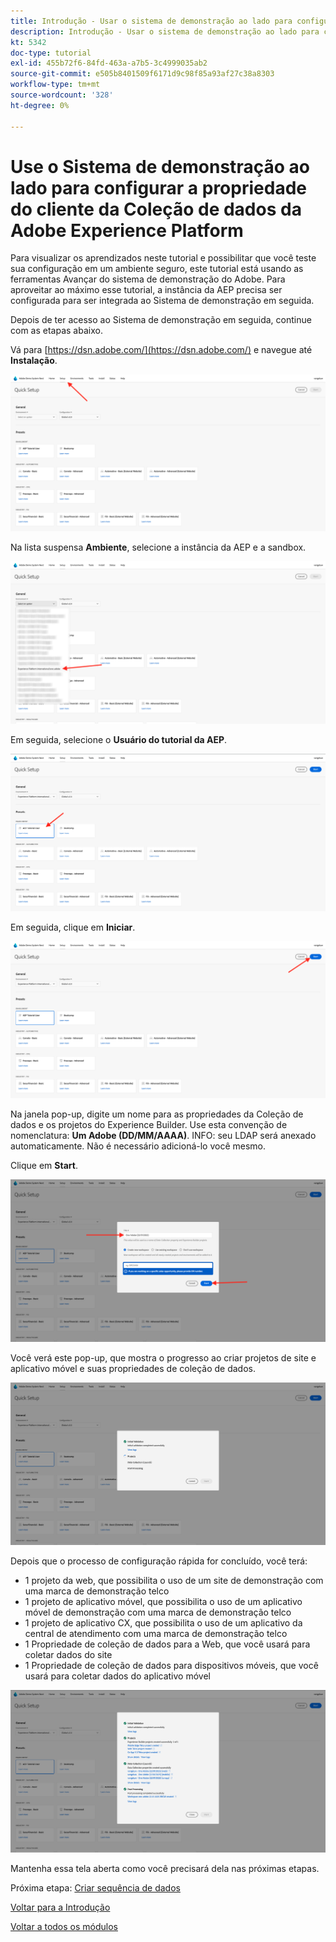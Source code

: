 ```yaml
---
title: Introdução - Usar o sistema de demonstração ao lado para configurar a propriedade do Launch
description: Introdução - Usar o sistema de demonstração ao lado para configurar a propriedade do Launch
kt: 5342
doc-type: tutorial
exl-id: 455b72f6-84fd-463a-a7b5-3c4999035ab2
source-git-commit: e505b8401509f6171d9c98f85a93af27c38a8303
workflow-type: tm+mt
source-wordcount: '328'
ht-degree: 0%

---
```


# Use o Sistema de demonstração ao lado para configurar a propriedade do cliente da Coleção de dados da Adobe Experience Platform

Para visualizar os aprendizados neste tutorial e possibilitar que você teste sua configuração em um ambiente seguro, este tutorial está usando as ferramentas Avançar do sistema de demonstração do Adobe. Para aproveitar ao máximo esse tutorial, a instância da AEP precisa ser configurada para ser integrada ao Sistema de demonstração em seguida.

Depois de ter acesso ao Sistema de demonstração em seguida, continue com as etapas abaixo.

Vá para [https://dsn.adobe.com/](https://dsn.adobe.com/) e navegue até **Instalação**.

![DSN](./images/dsnsetup.png)

Na lista suspensa **Ambiente**, selecione a instância da AEP e a sandbox.

![DSN](./images/dsnh1.png)

Em seguida, selecione o **Usuário do tutorial da AEP**.

![DSN](./images/dsnhome.png)

Em seguida, clique em **Iniciar**.

![DSN](./images/dsn2.png)

Na janela pop-up, digite um nome para as propriedades da Coleção de dados e os projetos do Experience Builder. Use esta convenção de nomenclatura: **Um Adobe (DD/MM/AAAA)**. INFO: seu LDAP será anexado automaticamente. Não é necessário adicioná-lo você mesmo.

Clique em **Start**.

![DSN](./images/dsn3.png)

Você verá este pop-up, que mostra o progresso ao criar projetos de site e aplicativo móvel e suas propriedades de coleção de dados.

![DSN](./images/dsn4.png)

Depois que o processo de configuração rápida for concluído, você terá:

- 1 projeto da web, que possibilita o uso de um site de demonstração com uma marca de demonstração telco
- 1 projeto de aplicativo móvel, que possibilita o uso de um aplicativo móvel de demonstração com uma marca de demonstração telco
- 1 projeto de aplicativo CX, que possibilita o uso de um aplicativo da central de atendimento com uma marca de demonstração telco
- 1 Propriedade de coleção de dados para a Web, que você usará para coletar dados do site
- 1 Propriedade de coleção de dados para dispositivos móveis, que você usará para coletar dados do aplicativo móvel

![DSN](./images/dsn5.png)

Mantenha essa tela aberta como você precisará dela nas próximas etapas.

Próxima etapa: [Criar sequência de dados](./ex3.md)

[Voltar para a Introdução](./getting-started.md)

[Voltar a todos os módulos](./../../../overview.md)
